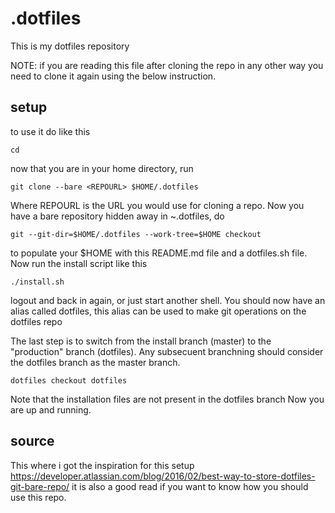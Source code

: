 .dotfiles
=========

This is my dotfiles repository

NOTE: if you are reading this file after cloning the repo in any other way you need to clone it again using the below instruction.

setup
-----

to use it do like this

    cd

now that you are in your home directory, run

    git clone --bare <REPOURL> $HOME/.dotfiles

Where REPOURL is the URL you would use for cloning a repo. Now you have a bare repository hidden away in ~.dotfiles, do

    git --git-dir=$HOME/.dotfiles --work-tree=$HOME checkout

to populate your $HOME with this README.md file and a dotfiles.sh file. Now run
the install script like this

    ./install.sh

logout and back in again, or just start another shell. You should now have an alias called dotfiles, this alias can be used to make git operations on the dotfiles repo

The last step is to switch from the install branch (master) to the "production" branch (dotfiles). Any subsecuent branchning should consider the dotfiles branch as the master branch.

    dotfiles checkout dotfiles

Note that the installation files are not present in the dotfiles branch
Now you are up and running. 

source
------

This where i got the inspiration for this setup https://developer.atlassian.com/blog/2016/02/best-way-to-store-dotfiles-git-bare-repo/ it is also a good read if you want to know how you should use this repo.
